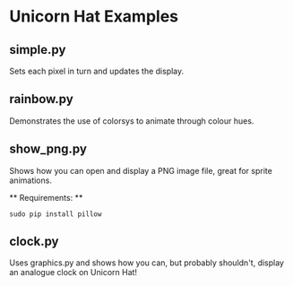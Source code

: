 Unicorn Hat Examples
====================

simple.py
---------

Sets each pixel in turn and updates the display.

rainbow.py
----------

Demonstrates the use of colorsys to animate through colour hues.

show_png.py
-----------

Shows how you can open and display a PNG image file, great for sprite animations.

** Requirements: **

    sudo pip install pillow

clock.py
--------

Uses graphics.py and shows how you can, but probably shouldn't, display an analogue clock on Unicorn Hat!